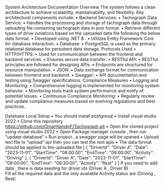 System Architecture Documentation
Overview
The system follows a clean architecture to achieve scalability, maintainability, and flexibility. Key architectural components include:
•	Backend Services:
•	Tachograph Data Service:
•	Handles the processing and storage of tachograph data through uploading file containing tachograph data in json format.
•	Retrieve different types of drive violations based on the uploaded data file following the below data format.
•	Developed using .NET 8 .
•	Utilizes Entity Framework Core for database interaction.
•	Database:
•	PostgreSQL is used as the primary relational database for persistent data storage.
Protocols Used
•	HTTP/HTTPS:
•	Used for communication between the frontend and backend services.
•	Ensures secure data transfer.
•	RESTful API:
•	RESTful principles are followed for designing APIs.
•	Endpoints are structured for resource manipulation.
•	JSON:
•	Data exchange format for communication between frontend and backend.
•	Swagger:
•	API documentation and testing using Swagger specifications.
Compliance Measures
•	Logging and Monitoring:
•	Comprehensive logging is implemented for monitoring system behavior.
•	Monitoring tools track system performance and notify of potential issues.
•	Continuous Compliance Monitoring:
•	Regularly review and update compliance measures based on evolving regulations and best practices.

Database Local Setup 
•	You should install postgresql
•	Install visual studio 2022 
•	Clone this repository https://github.com/OmarHamdyF/Tachograph.git
•	Open the cloned project using visual studio 2022
•	Open Package manager console , then run “update-database”
•	Run project , a swagger page will be opened
•	Upload text file to “upload” api then you can test the rest apis 
•	The data format should be applied to the uploaded file 
[
  {
    "DriverId": "Driver A",
    "Date": "2023-11-01",
    "StartTime": "08:00:00",
    "EndTime": "09:00:00",
    "Activity": "Driving"
  },
  {
    "DriverId": "Driver A",
    "Date": "2023-11-01",
    "StartTime": "09:00:00",
    "EndTime": "09:30:00",
    "Activity": "Rest"
  }
]
If you need to add data , there is data seeding for driver ids (Driver A , Driver B)  
Fill all the required data and the only available Activity status are (Driving , Rest)

